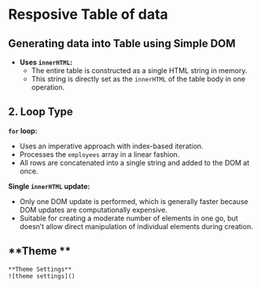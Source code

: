 # Resposive Table of data
## Generating data into Table using Simple DOM

- **Uses `innerHTML`:**
  - The entire table is constructed as a single HTML string in memory.
  - This string is directly set as the `innerHTML` of the table body in one operation.

## 2. **Loop Type**

**`for` loop:**
  - Uses an imperative approach with index-based iteration.
  - Processes the `employees` array in a linear fashion.
  - All rows are concatenated into a single string and added to the DOM at once.

 **Single `innerHTML` update:**
  - Only one DOM update is performed, which is generally faster because DOM updates are computationally expensive.
  - Suitable for creating a moderate number of elements in one go, but doesn’t allow direct manipulation of individual elements during creation.

  ## **Theme **
    **Theme Settings**
    ![theme settings]()